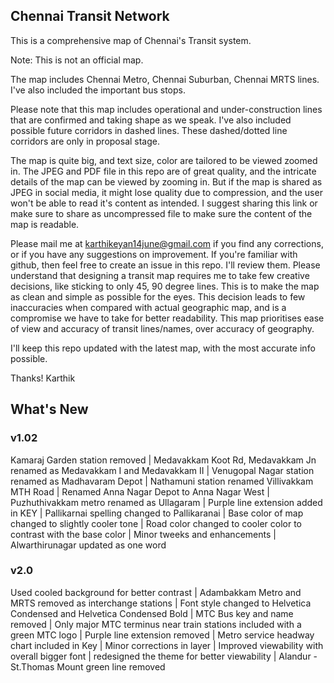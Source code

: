## Chennai Transit Network
This is a comprehensive map of Chennai's Transit system.

Note: This is not an official map.

The map includes Chennai Metro, Chennai Suburban, Chennai MRTS lines. I've also included the important bus stops.

Please note that this map includes operational and under-construction lines that are confirmed and taking shape as we speak. I've also included possible future corridors in dashed lines. These dashed/dotted line corridors are only in proposal stage.

The map is quite big, and text size, color are tailored to be viewed zoomed in. The JPEG and PDF file in this repo are of great quality, and the intricate details of the map can be viewed by zooming in. But if the map is shared as JPEG in social media, it might lose quality due to compression, and the user won't be able to read it's content as intended. I suggest sharing this link or make sure to share as uncompressed file to make sure the content of the map is readable.

Please mail me at karthikeyan14june@gmail.com if you find any corrections, or if you have any suggestions on improvement. If you're familiar with github, then feel free to create an issue in this repo. I'll review them. Please understand that designing a transit map requires me to take few creative decisions, like sticking to only 45, 90 degree lines. This is to make the map as clean and simple as possible for the eyes. This decision leads to few inaccuracies when compared with actual geographic map, and is a compromise we have to take for better readability. This map prioritises ease of view and accuracy of transit lines/names, over accuracy of geography.

I'll keep this repo updated with the latest map, with the most accurate info possible.

Thanks!
Karthik

## What's New
### v1.02

Kamaraj Garden station removed | Medavakkam Koot Rd, Medavakkam Jn renamed as Medavakkam I and Medavakkam II | Venugopal Nagar station renamed as Madhavaram Depot | Nathamuni station renamed Villivakkam MTH Road | Renamed Anna Nagar Depot to Anna Nagar West | Puzhuthivakkam metro renamed as Ullagaram | Purple line extension added in KEY | Pallikarnai spelling changed to Pallikaranai | Base color of map changed to slightly cooler tone | Road color changed to cooler color to contrast with the base color | Minor tweeks and enhancements | Alwarthirunagar updated as one word

### v2.0

Used cooled background for better contrast | Adambakkam Metro and MRTS removed as interchange stations | Font style changed to Helvetica Condensed and Helvetica Condensed Bold | MTC Bus key and name removed | Only major MTC terminus near train stations included with a green MTC logo | Purple line extension removed | Metro service headway chart included in Key | Minor corrections in layer | Improved viewability with overall bigger font | redesigned the theme for better viewability | Alandur - St.Thomas Mount green line removed

